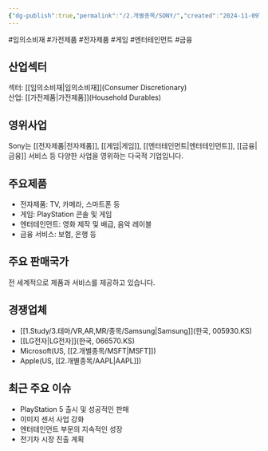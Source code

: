 ```yaml
---
{"dg-publish":true,"permalink":"/2.개별종목/SONY/","created":"2024-11-09T12:39:12.594+09:00","updated":"2025-07-10T10:44:22.501+09:00"}
---
```


#임의소비재 #가전제품 #전자제품 #게임 #엔터테인먼트 #금융 

## 산업섹터

섹터: [[임의소비재\|임의소비재]](Consumer Discretionary)  
산업: [[가전제품\|가전제품]](Household Durables)

## 영위사업

Sony는 [[전자제품\|전자제품]], [[게임\|게임]], [[엔터테인먼트\|엔터테인먼트]], [[금융\|금융]] 서비스 등 다양한 사업을 영위하는 다국적 기업입니다.

## 주요제품

- 전자제품: TV, 카메라, 스마트폰 등
- 게임: PlayStation 콘솔 및 게임
- 엔터테인먼트: 영화 제작 및 배급, 음악 레이블
- 금융 서비스: 보험, 은행 등

## 주요 판매국가

전 세계적으로 제품과 서비스를 제공하고 있습니다.

## 경쟁업체

- [[1.Study/3.테마/VR,AR,MR/종목/Samsung\|Samsung]](한국, 005930.KS)
- [[LG전자\|LG전자]](한국, 066570.KS)
- Microsoft(US, [[2.개별종목/MSFT\|MSFT]])
- Apple(US, [[2.개별종목/AAPL\|AAPL]])

## 최근 주요 이슈

- PlayStation 5 출시 및 성공적인 판매
- 이미지 센서 사업 강화
- 엔터테인먼트 부문의 지속적인 성장
- 전기차 시장 진출 계획